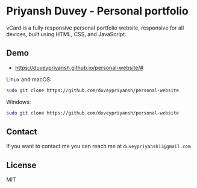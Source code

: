 # Priyansh Duvey - Personal portfolio

vCard is a fully responsive personal portfolio website, responsive for all devices, built using HTML, CSS, and JavaScript.

## Demo

- https://duveypriyansh.github.io/personal-website/#

Linux and macOS:

```bash
sudo git clone https://github.com/duveypriyansh/personal-website
```

Windows:

```bash
sudo git clone https://github.com/duveypriyansh/personal-website
```

## Contact

If you want to contact me you can reach me at `duveypriyansh13@gmail.com`

## License

MIT

